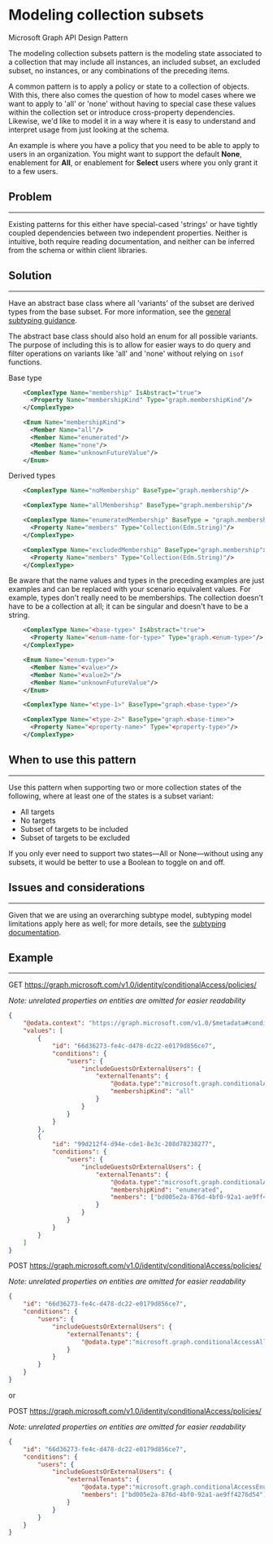 # Modeling collection subsets

Microsoft Graph API Design Pattern

The modeling collection subsets pattern is the modeling state associated to a collection that may include all instances, an included subset, an excluded subset, no instances, or any combinations of the preceding items.

A common pattern is to apply a policy or state to a collection of objects. With this, there also comes the question of how to model cases where we want to apply to 'all' or 'none' without having to special case these values within the collection set or introduce cross-property dependencies. Likewise, we'd like to model it in a way where it is easy to understand and interpret usage from just looking at the schema.

An example is where you have a policy that you need to be able to apply to users in an organization. You might want to support the default **None**, enablement for **All**, or enablement for **Select** users where you only grant it to a few users.

## Problem

--------

Existing patterns for this either have special-cased 'strings' or have tightly coupled dependencies between two independent properties. Neither is intuitive, both require reading documentation, and neither can be inferred from the schema or within client libraries.

## Solution

--------

Have an abstract base class where all 'variants' of the subset are derived types from the base subset. For more information, see the [general subtyping guidance](https://github.com/microsoft/api-guidelines/blob/graph/graph/patterns/subtypes.md).

The abstract base class should also hold an enum for all possible variants. The purpose of including this is to allow for easier ways to do query and filter operations on variants like 'all' and 'none' without relying on `isof` functions.

Base type

```xml
    <ComplexType Name="membership" IsAbstract="true">
      <Property Name="membershipKind" Type="graph.membershipKind"/>
    </ComplexType>

    <Enum Name="membershipKind">
      <Member Name="all"/>
      <Member Name="enumerated"/>
      <Member Name="none"/>
      <Member Name="unknownFutureValue"/>
    </Enum>
```

Derived types

```xml
    <ComplexType Name="noMembership" BaseType="graph.membership"/>

    <ComplexType Name="allMembership" BaseType="graph.membership"/>

    <ComplexType Name="enumeratedMembership" BaseType = "graph.membership">
      <Property Name="members" Type="Collection(Edm.String)"/>
    </ComplexType>

    <ComplexType Name="excludedMembership" BaseType="graph.membership">
      <Property Name="members" Type="Collection(Edm.String)"/>
    </ComplexType>
```

Be aware that the name values and types in the preceding examples are just examples and can be replaced with your scenario equivalent values. For example, types don't really need to be memberships. The collection doesn't have to be a collection at all; it can be singular and doesn't have to be a string.

```xml
    <ComplexType Name="<base-type>" IsAbstract="true">
      <Property Name="<enum-name-for-type>" Type="graph.<enum-type>"/>
    </ComplexType>

    <Enum Name="<enum-type>">
      <Member Name="<value>"/>
      <Member Name="<value2>"/>
      <Member Name="unknownFutureValue"/>
    </Enum>

    <ComplexType Name="<type-1>" BaseType="graph.<base-type>"/>

    <ComplexType Name="<type-2>" BaseType="graph.<base-time>">
      <Property Name="<property-name>" Type="<property-type>"/>
    </ComplexType>
```

## When to use this pattern

--------

Use this pattern when supporting two or more collection states of the following, where at least one of the states is a subset variant:

- All targets
- No targets
- Subset of targets to be included
- Subset of targets to be excluded

If you only ever need to support two states&mdash;All or None&mdash;without using any subsets, it would be better to use a Boolean to toggle on and off.

## Issues and considerations

--------

Given that we are using an overarching subtype model, subtyping model limitations apply here as well; for more details, see the [subtyping documentation](https://github.com/microsoft/api-guidelines/blob/graph/graph/Modelling%20with%20Subtypes%20Pattern.md).

## Example

--------

GET https://graph.microsoft.com/v1.0/identity/conditionalAccess/policies/

_Note: unrelated properties on entities are omitted for easier readability_

```json
{
    "@odata.context": "https://graph.microsoft.com/v1.0/$metadata#conditionalAccessPolicy",
    "values": [
        {
            "id": "66d36273-fe4c-d478-dc22-e0179d856ce7",
            "conditions": {
                "users": {
                    "includeGuestsOrExternalUsers": {
                        "externalTenants": {
                            "@odata.type":"microsoft.graph.conditionalAccessAllExternalTenants",
                            "membershipKind": "all"
                        }
                    }
                }
            }
        },
        {
            "id": "99d212f4-d94e-cde1-8e3c-208d78238277",
            "conditions": {
                "users": {
                    "includeGuestsOrExternalUsers": {
                        "externalTenants": {
                            "@odata.type":"microsoft.graph.conditionalAccessEnumeratedExternalTenants",
                            "membershipKind": "enumerated",
                            "members": ["bd005e2a-876d-4bf0-92a1-ae9ff4276d54"]
                        }
                    }
                }
            }
        }
    ]
}
```

POST https://graph.microsoft.com/v1.0/identity/conditionalAccess/policies/

_Note: unrelated properties on entities are omitted for easier readability_

```json
{
    "id": "66d36273-fe4c-d478-dc22-e0179d856ce7",
    "conditions": {
        "users": {
            "includeGuestsOrExternalUsers": {
                "externalTenants": {
                    "@odata.type":"microsoft.graph.conditionalAccessAllExternalTenants"
                }
            }
        }
    }
}
```

or

POST https://graph.microsoft.com/v1.0/identity/conditionalAccess/policies/

_Note: unrelated properties on entities are omitted for easier readability_

```json
{
    "id": "66d36273-fe4c-d478-dc22-e0179d856ce7",
    "conditions": {
        "users": {
            "includeGuestsOrExternalUsers": {
                "externalTenants": {
                    "@odata.type":"microsoft.graph.conditionalAccessEnumeratedExternalTenants",
                    "members": ["bd005e2a-876d-4bf0-92a1-ae9ff4276d54"]
                }
            }
        }
    }
}
```
